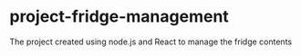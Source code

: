 # project-fridge-management
The project created using node.js and React to manage the fridge contents
